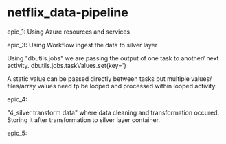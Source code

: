 # netflix_data-pipeline
epic_1:
Using Azure resources and services



epic_3:
Using Workflow ingest the data to silver layer


Using "dbutils.jobs" we are passing the output of one task to another/ next activity.
dbutils.jobs.taskValues.set(key=')


A static value can be passed directly between tasks but multiple values/ files/array values need tp be looped and processed within looped activity.

epic_4:

"4_silver transform data" where data cleaning and transformation occured. Storing it after transformation to silver layer container.

epic_5:


